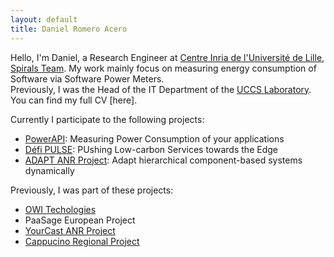```yaml
---
layout: default
title: Daniel Romero Acero
---
```


Hello, I'm Daniel, a Research Engineer at [Centre Inria de l'Université de Lille](https://www.inria.fr/en/inria-centre-university-lille), [Spirals Team](https://team.inria.fr/spirals/). My work mainly focus on measuring energy consumption of Software via Software Power Meters.  
Previously, I was the Head of the IT Department of the [UCCS Laboratory](https://uccs.univ-lille.fr/). You can find my full CV [here].

Currently I participate to the following projects:
- [PowerAPI](https://powerapi.org/): Measuring Power Consumption of your applications  
- [Défi PULSE](https://defi-pulse.github.io/): PUshing Low-carbon Services towards the Edge
- [ADAPT ANR Project](https://projects.femto-st.fr/ANR-ADAPT/welcome-adapt): Adapt hierarchical component-based systems dynamically   

Previously, I was part of these projects:
- [OWI Techologies](https://www.owi-tech.com/en/owi/)
- PaaSage European Project
- [YourCast ANR Project](https://anr.fr/Projet-ANR-11-EMMA-0013)
- [Cappucino Regional Project](https://webtv.univ-lille.fr/video/3978/retours-sur-le-projet-collaboratif-cappucino)

